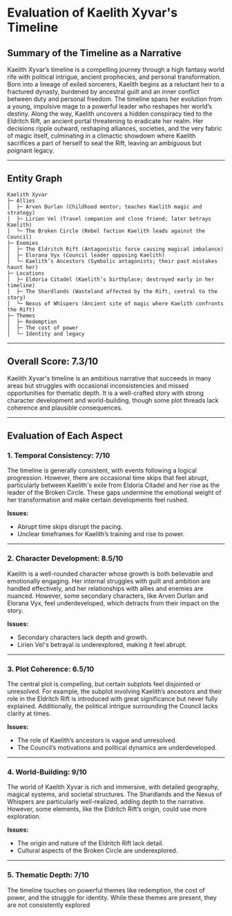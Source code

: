 # Evaluation of Kaelith Xyvar's Timeline

## Summary of the Timeline as a Narrative
Kaelith Xyvar’s timeline is a compelling journey through a high fantasy world rife with political intrigue, ancient prophecies, and personal transformation. Born into a lineage of exiled sorcerers, Kaelith begins as a reluctant heir to a fractured dynasty, burdened by ancestral guilt and an inner conflict between duty and personal freedom. The timeline spans her evolution from a young, impulsive mage to a powerful leader who reshapes her world’s destiny. Along the way, Kaelith uncovers a hidden conspiracy tied to the Eldritch Rift, an ancient portal threatening to eradicate her realm. Her decisions ripple outward, reshaping alliances, societies, and the very fabric of magic itself, culminating in a climactic showdown where Kaelith sacrifices a part of herself to seal the Rift, leaving an ambiguous but poignant legacy.

---

## Entity Graph

```plaintext
Kaelith Xyvar
├─ Allies
│  ├─ Arven Durlan (Childhood mentor; teaches Kaelith magic and strategy)
│  ├─ Lirien Vel (Travel companion and close friend; later betrays Kaelith)
│  └─ The Broken Circle (Rebel faction Kaelith leads against the Council)
├─ Enemies
│  ├─ The Eldritch Rift (Antagonistic force causing magical imbalance)
│  ├─ Elorana Vyx (Council leader opposing Kaelith)
│  └─ Kaelith’s Ancestors (Symbolic antagonists; their past mistakes haunt her)
├─ Locations
│  ├─ Eldoria Citadel (Kaelith’s birthplace; destroyed early in her timeline)
│  ├─ The Shardlands (Wasteland affected by the Rift, central to the story)
│  └─ Nexus of Whispers (Ancient site of magic where Kaelith confronts the Rift)
├─ Themes
│  ├─ Redemption
│  ├─ The cost of power
│  └─ Identity and legacy
```

---

## Overall Score: **7.3/10**

Kaelith Xyvar's timeline is an ambitious narrative that succeeds in many areas but struggles with occasional inconsistencies and missed opportunities for thematic depth. It is a well-crafted story with strong character development and world-building, though some plot threads lack coherence and plausible consequences.

---

## Evaluation of Each Aspect

### 1. Temporal Consistency: **7/10**
The timeline is generally consistent, with events following a logical progression. However, there are occasional time skips that feel abrupt, particularly between Kaelith's exile from Eldoria Citadel and her rise as the leader of the Broken Circle. These gaps undermine the emotional weight of her transformation and make certain developments feel rushed.

**Issues:**
- Abrupt time skips disrupt the pacing.
- Unclear timeframes for Kaelith’s training and rise to power.

---

### 2. Character Development: **8.5/10**
Kaelith is a well-rounded character whose growth is both believable and emotionally engaging. Her internal struggles with guilt and ambition are handled effectively, and her relationships with allies and enemies are nuanced. However, some secondary characters, like Arven Durlan and Elorana Vyx, feel underdeveloped, which detracts from their impact on the story.

**Issues:**
- Secondary characters lack depth and growth.
- Lirien Vel's betrayal is underexplored, making it feel abrupt.

---

### 3. Plot Coherence: **6.5/10**
The central plot is compelling, but certain subplots feel disjointed or unresolved. For example, the subplot involving Kaelith’s ancestors and their role in the Eldritch Rift is introduced with great significance but never fully explained. Additionally, the political intrigue surrounding the Council lacks clarity at times.

**Issues:**
- The role of Kaelith’s ancestors is vague and unresolved.
- The Council’s motivations and political dynamics are underdeveloped.

---

### 4. World-Building: **9/10**
The world of Kaelith Xyvar is rich and immersive, with detailed geography, magical systems, and societal structures. The Shardlands and the Nexus of Whispers are particularly well-realized, adding depth to the narrative. However, some elements, like the Eldritch Rift’s origin, could use more exploration.

**Issues:**
- The origin and nature of the Eldritch Rift lack detail.
- Cultural aspects of the Broken Circle are underexplored.

---

### 5. Thematic Depth: **7/10**
The timeline touches on powerful themes like redemption, the cost of power, and the struggle for identity. While these themes are present, they are not consistently explored
